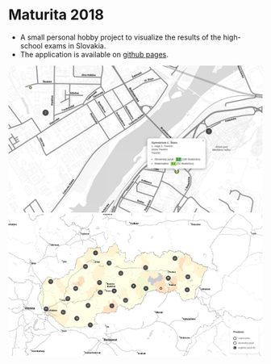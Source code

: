 # Maturita 2018

- A small personal hobby project to visualize the results of the high-school exams in Slovakia.
- The application is available on [github pages](https://adammertel.github.io/maturita-sr-2018/).

![Map overview](screen-overview.png)
![School detail](screen-detail.png)

